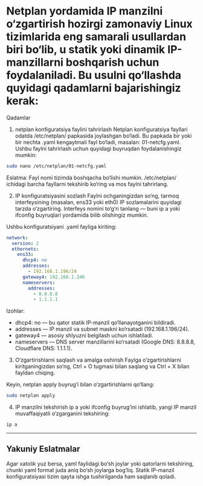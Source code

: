 # Netplan yordamida IP manzilni o‘zgartirish hozirgi zamonaviy Linux tizimlarida eng samarali usullardan biri bo‘lib, u statik yoki dinamik IP-manzillarni boshqarish uchun foydalaniladi. Bu usulni qo‘llashda quyidagi qadamlarni bajarishingiz kerak:

Qadamlar
1. netplan konfiguratsiya faylini tahrirlash
Netplan konfiguratsiya fayllari odatda /etc/netplan/ papkasida joylashgan bo‘ladi. Bu papkada bir yoki bir nechta .yaml kengaytmali fayl bo‘ladi, masalan: 01-netcfg.yaml. Ushbu faylni tahrirlash uchun quyidagi buyruqdan foydalanishingiz mumkin:

```bash
sudo nano /etc/netplan/01-netcfg.yaml
```
Eslatma: Fayl nomi tizimda boshqacha bo‘lishi mumkin. /etc/netplan/ ichidagi barcha fayllarni tekshirib ko‘ring va mos faylni tahrirlang.

2. IP konfiguratsiyasini sozlash
Faylni ochganingizdan so‘ng, tarmoq interfeysining (masalan, ens33 yoki eth0) IP sozlamalarini quyidagi tarzda o‘zgartiring. Interfeys nomini to‘g‘ri tanlang — buni ip a yoki ifconfig buyruqlari yordamida bilib olishingiz mumkin.

Ushbu konfiguratsiyani .yaml fayliga kiriting:

```yaml
network:
  version: 2
  ethernets:
    ens33:
      dhcp4: no
      addresses:
        - 192.168.1.196/24
      gateway4: 192.168.1.246
      nameservers:
        addresses:
          - 8.8.8.8
          - 1.1.1.1
```
Izohlar:

 - dhcp4: no — bu qator statik IP-manzil qo‘llanayotganini bildiradi.
 - addresses — IP manzil va subnet maskni ko‘rsatadi (192.168.1.196/24).
 - gateway4 — asosiy shlyuzni belgilash uchun ishlatiladi.
 - nameservers — DNS server manzillarini ko‘rsatadi (Google DNS: 8.8.8.8, Cloudflare DNS: 1.1.1.1).
3. O‘zgartirishlarni saqlash va amalga oshirish
Faylga o‘zgartirishlarni kiritganingizdan so‘ng, Ctrl + O tugmasi bilan saqlang va Ctrl + X bilan fayldan chiqing.

Keyin, netplan apply buyrug‘i bilan o‘zgartirishlarni qo‘llang:

```bash
sudo netplan apply
```
4. IP manzilni tekshirish
ip a yoki ifconfig buyrug‘ini ishlatib, yangi IP manzil muvaffaqiyatli o‘zgarganini tekshiring:

```bash
ip a
```

---
## Yakuniy Eslatmalar
Agar xatolik yuz bersa, yaml faylidagi bo‘sh joylar yoki qatorlarni tekshiring, chunki yaml format juda aniq bo‘sh joylarga bog‘liq.
Statik IP-manzil konfiguratsiyasi tizim qayta ishga tushirilganda ham saqlanib qoladi.






